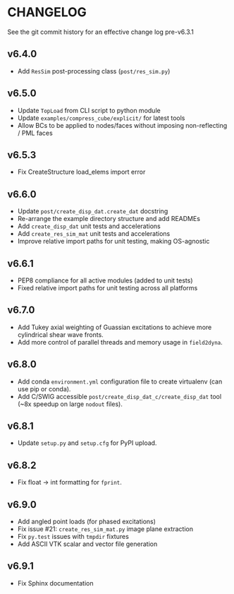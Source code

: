 # CHANGELOG
See the git commit history for an effective change log pre-v6.3.1

## v6.4.0
* Add ``ResSim`` post-processing class (``post/res_sim.py``)

## v6.5.0
* Update ``TopLoad`` from CLI script to python module
* Update ``examples/compress_cube/explicit/`` for latest tools
* Allow BCs to be applied to nodes/faces without imposing non-reflecting / PML faces

## v6.5.3
* Fix CreateStructure load_elems import error

## v6.6.0
* Update `post/create_disp_dat.create_dat` docstring
* Re-arrange the example directory structure and add READMEs
* Add `create_disp_dat` unit tests and accelerations
* Add `create_res_sim_mat` unit tests and accelerations
* Improve relative import paths for unit testing, making OS-agnostic

## v6.6.1
* PEP8 compliance for all active modules (added to unit tests)
* Fixed relative import paths for unit testing across all platforms

## v6.7.0
* Add Tukey axial weighting of Guassian excitations to achieve more cylindrical shear wave fronts.
* Add more control of parallel threads and memory usage in `field2dyna`.

## v6.8.0
* Add conda `environment.yml` configuration file to create virtualenv (can use pip or conda).
* Add C/SWIG accessible `post/create_disp_dat_c/create_disp_dat` tool (~8x speedup on large `nodout` files).

## v6.8.1
* Update `setup.py` and `setup.cfg` for PyPI upload.

## v6.8.2
* Fix float -> int formatting for `fprint`.

## v6.9.0
* Add angled point loads (for phased excitations)
* Fix issue #21: `create_res_sim_mat.py` image plane extraction
* Fix `py.test` issues with `tmpdir` fixtures
* Add ASCII VTK scalar and vector file generation

## v6.9.1
* Fix Sphinx documentation
